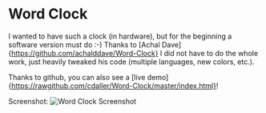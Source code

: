 # Word Clock

I wanted to have such a clock (in hardware), but for the beginning a software version must do :-)
Thanks to [Achal Dave]{https://github.com/achalddave/Word-Clock} I did not have to do the whole work, just heavily tweaked his code (multiple languages, new colors, etc.).

Thanks to github, you can also see a [live demo]{https://rawgithub.com/cdaller/Word-Clock/master/index.html}!

Screenshot: ![Word Clock Screenshot](http://i.imgur.com/HszqD.png "Word Clock
Screenshot")
